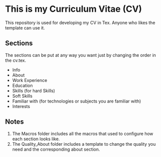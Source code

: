 This is my Curriculum Vitae (CV)
================================
This repository is used for developing my CV in Tex.
Anyone who likes the template can use it.

Sections
--------
The sections can be put at any way you want just by changing the order in the cv.tex.

- Info
- About
- Work Experience
- Education
- Skills (for hard Skills)
- Soft Skills
- Familiar with (for technologies or subjects you are familiar with)
- Interests

Notes
-----
1. The Macros folder includes all the macros that used to configure how each section looks like.
1. The Quality_About folder includes a template to change the quality you need and the corresponding about section. 

